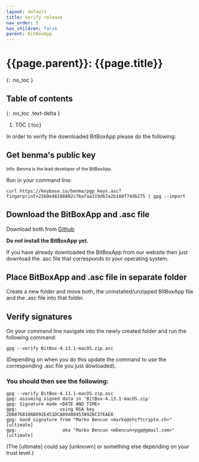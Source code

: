```yaml
---
layout: default
title: Verify release
nav_order: 5
has_children: false
parent: BitBoxApp
---
```


# {{page.parent}}: {{page.title}}
{: .no_toc }

## Table of contents
{: .no_toc .text-delta }

1. TOC
{:toc}

In order to verify the downloaded BitBoxApp please do the following:

## Get benma's public key
<small>Info: Benma is the lead developer of the BitBoxApp.</small>

Run in your command line:

```
curl https://keybase.io/benma/pgp_keys.asc?fingerprint=2260e48288882c76afaa319d67a2b160f74db275 | gpg --import
```

## Download the BitBoxApp and .asc file
Download both from [Github](https://github.com/digitalbitbox/bitbox-wallet-app/releases)

**Do not install the BitBoxApp yet.**

If you have already downloaded the BitBoxApp from our website then just download the .asc file that corresponds to your operating system.

## Place BitBoxApp and .asc file in separate folder
Create a new folder and move both, the uninstalled/unzipped BitBoxApp file and the .asc file into that folder.

## Verify signatures
On your command line navigate into the newly created folder and run the following command:

`gpg --verify BitBox-4.13.1-macOS.zip.asc`

(Depending on when you do this update the command to use the corresponding .asc file you just dowloaded).

### You should then see the following:

```
gpg --verify BitBox-4.13.1-macOS.zip.asc
gpg: assuming signed data in 'BitBox-4.13.1-macOS.zip'
gpg: Signature made <DATE AND TIME>
gpg:                using RSA key 2D8876810AB092E451DCA894804538928C37EAE8
gpg: Good signature from "Marko Bencun <marko@shiftcrypto.ch>" [ultimate]
gpg:                 aka "Marko Bencun <mbencun+pgp@gmail.com>" [ultimate]

```
(The [ultimate] could say [unknown] or something else depending on your trust level.)
